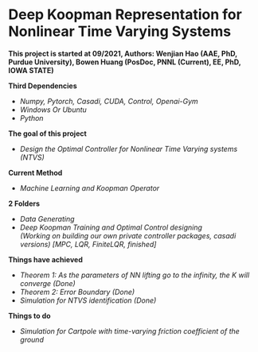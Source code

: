 # Deep Koopman Representation for Nonlinear Time Varying Systems

**This project is started at 09/2021, Authors: Wenjian Hao (AAE, PhD, Purdue University), Bowen Huang (PosDoc, PNNL (Current), EE, PhD, IOWA STATE)** <br />

__Third Dependencies__ <br />
- *Numpy, Pytorch, Casadi, CUDA, Control, Openai-Gym*
- *Windows Or Ubuntu*
- *Python*

__The goal of this project__ <br />
- *Design the Optimal Controller for Nonlinear Time Varying systems (NTVS)*

__Current Method__<br />
- *Machine Learning and Koopman Operator*<br />

__2 Folders__<br />
- *Data Generating*<br />
- *Deep Koopman Training and Optimal Control designing <br/> (Working on building our own private controller packages, casadi versions) [MPC, LQR, FiniteLQR, finished]*<br />

__Things have achieved__<br />
- *Theorem 1: As the parameters of NN lifting go to the infinity, the K will converge (Done)*<br />
- *Theorem 2: Error Boundary (Done)*<br />
- *Simulation for NTVS identification (Done)*<br />

__Things to do__<br />
- *Simulation for Cartpole with time-varying friction coefficient of the ground*<br />
